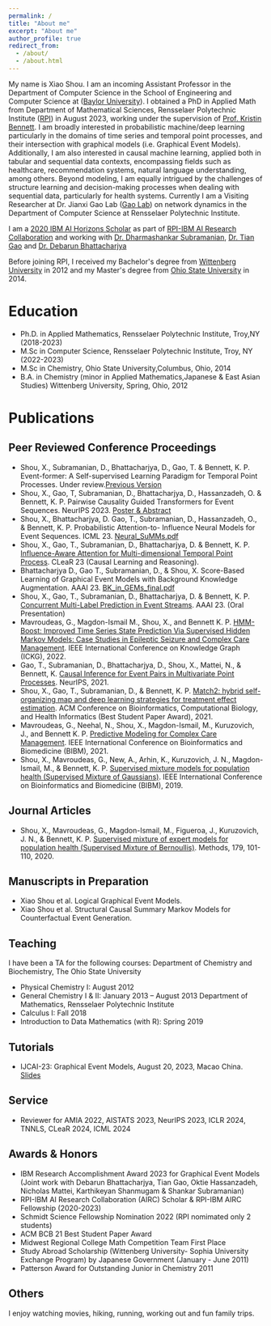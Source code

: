 ```yaml
---
permalink: /
title: "About me"
excerpt: "About me"
author_profile: true
redirect_from: 
  - /about/
  - /about.html
---
```



My name is Xiao Shou. I am an incoming Assistant Professor in the  Department of Computer Science in the School of Engineering and Computer Science at ([Baylor University](https://www.ecs.baylor.edu/research-departments/computer-science)). I obtained a PhD in Applied Math from Department of Mathematical Sciences, Rensselaer Polytechnic Institute ([RPI](https://science.rpi.edu/mathematical-sciences)) in August 2023,  working  under the supervision of [Prof. Kristin Bennett](https://homepages.rpi.edu/~bennek/). I am broadly interested in probabilistic machine/deep learning particularly in the domains of time series and temporal point processes, and their intersection with graphical models (i.e. Graphical Event Models). Additionally, I am also interested in causal machine learning, applied both in tabular and sequential data contexts, encompassing fields such as healthcare, recommendation systems, natural language understanding, among others. Beyond modeling, I am equally intrigued by the challenges of structure learning and decision-making processes when dealing with sequential data, particularly for health systems. Currently I am a Visiting Researcher at Dr. Jianxi Gao Lab ([Gao Lab](https://www.gaojianxi.com/)) on network dynamics in the Department of Computer Science at Rensselaer Polytechnic Institute. 

<!-- Service
------
* My research interests include modeling, causal inference, structural discovery and decision making for sequences.  -->

I am a [2020 IBM AI Horizons Scholar](https://airc.rpi.edu/aih-scholars) as part of [RPI-IBM AI Research Collaboration](https://airc.rpi.edu/) and working with [Dr. Dharmashankar Subramanian](https://researcher.watson.ibm.com/researcher/view.php?person=us-dharmash), [Dr. Tian Gao](https://researcher.watson.ibm.com/researcher/view.php?person=us-tgao) and [Dr. Debarun Bhattacharjya](https://researcher.watson.ibm.com/researcher/view.php?person=us-debarunb)

Before joining RPI, I received my Bachelor's degree from [Wittenberg University](https://www.wittenberg.edu/) in 2012 and my Master's degree from [Ohio State University](https://www.osu.edu/) in 2014.

Education
======

* Ph.D. in Applied Mathematics, Rensselaer Polytechnic Institute, Troy,NY (2018-2023)
* M.Sc in Computer Science, Rensselaer Polytechnic Institute, Troy, NY (2022-2023)
* M.Sc in Chemistry, Ohio State University,Columbus, Ohio, 2014
* B.A. in Chemistry (minor in Applied Mathematics,Japanese & East Asian Studies) Wittenberg University, Spring, Ohio, 2012


Publications
======

Peer Reviewed Conference Proceedings
-----
* Shou, X., Subramanian, D., Bhattacharjya, D., Gao, T. & Bennett, K. P. Event-former: A Self-supervised Learning Paradigm for Temporal Point Processes. Under review.[Previous Version](https://openreview.net/pdf?id=DbLtChzghG)
* Shou, X., Gao, T, Subramanian, D., Bhattacharjya, D., Hassanzadeh, O. & Bennett, K. P. Pairwise Causality Guided Transformers for Event Sequences. NeurIPS 2023. [Poster & Abstract](https://neurips.cc/virtual/2023/poster/72785)
* Shou, X., Bhattacharjya, D. Gao, T., Subramanian, D., Hassanzadeh, O., & Bennett, K. P. Probabilistic Attention-to-
Influence Neural Models for Event Sequences. ICML 23. [Neural_SuMMs.pdf](https://proceedings.mlr.press/v202/shou23a.html)
* Shou, X., Gao, T., Subramanian, D., Bhattacharjya, D. & Bennett, K. P. [Influence-Aware Attention for Multi-dimensional
Temporal Point Process](https://openreview.net/pdf?id=O6lke-lyluT). CLeaR 23 (Causal Learning and Reasoning).
* Bhattacharjya D., Gao T., Subramanian, D., & Shou, X. Score-Based Learning of Graphical Event Models with Background
Knowledge Augmentation. AAAI 23. [BK_in_GEMs_final.pdf](https://ojs.aaai.org/index.php/AAAI/article/view/26437)
* Shou, X., Gao, T., Subramanian, D., Bhattacharjya, D. & Bennett, K. P. [Concurrent Multi-Label Prediction in Event Streams](https://ojs.aaai.org/index.php/AAAI/article/view/26172).
AAAI 23. (Oral Presentation)
* Mavroudeas, G., Magdon-Ismail M., Shou, X., and Bennett K. P. [HMM-Boost: Improved Time Series State Prediction Via Supervised Hidden Markov Models: Case Studies in Epileptic Seizure and Complex Care Management](https://ieeexplore.ieee.org/abstract/document/10030067). IEEE International Conference on Knowledge Graph (ICKG), 2022.
* Gao, T., Subramanian, D., Bhattacharjya, D., Shou, X., Mattei, N., & Bennett, K. [Causal Inference for Event Pairs in Multivariate Point Processes](https://proceedings.neurips.cc/paper/2021/file/9078f2a8254704bd760460f027072e52-Paper.pdf). NeurIPS, 2021.
* Shou, X., Gao, T., Subramanian, D., & Bennett, K. P. [Match2: hybrid self-organizing map and deep learning strategies for treatment effect estimation](https://dl.acm.org/doi/pdf/10.1145/3459930.3469532). ACM Conference on Bioinformatics, Computational Biology, and Health Informatics (Best Student Paper Award), 2021.
* Mavroudeas, G., Neehal, N., Shou, X., Magdon-Ismail, M., Kuruzovich, J., and Bennett K. P. [Predictive Modeling for Complex Care Management](https://ieeexplore.ieee.org/abstract/document/9669714). IEEE International Conference on Bioinformatics and Biomedicine (BIBM), 2021.
* Shou, X., Mavroudeas, G., New, A., Arhin, K., Kuruzovich, J. N., Magdon-Ismail, M., & Bennett, K. P. [Supervised mixture models for population health (Supervised Mixture of Gaussians)](https://www.cs.rpi.edu/~magdon/ps/conference/CadreBIBM2019.pdf). IEEE International Conference on Bioinformatics and Biomedicine (BIBM), 2019. 

Journal Articles
-----
* Shou, X., Mavroudeas, G., Magdon-Ismail, M., Figueroa, J., Kuruzovich, J. N., & Bennett, K. P. [Supervised mixture of expert models for population health (Supervised Mixture of Bernoullis)](https://www.sciencedirect.com/science/article/abs/pii/S1046202320300438). Methods, 179, 101-110, 2020.

Manuscripts in Preparation
-----
* Xiao Shou et al. Logical Graphical Event Models.
* Xiao Shou et al. Structural Causal Summary Markov Models for Counterfactual Event Generation.

  
Teaching
------
I have been a TA for the following courses:
Department of Chemistry and Biochemistry, The Ohio State University
* Physical Chemistry I: August 2012
* General Chemistry I & II: January 2013 – August 2013
Department of Mathematics, Rensselaer Polytechnic Institute
* Calculus I: Fall 2018
* Introduction to Data Mathematics (with R): Spring 2019

Tutorials
------
* IJCAI-23: Graphical Event Models, August 20, 2023, Macao China. [Slides](https://sites.google.com/view/tiangao/tutorials)

Service
------
* Reviewer for AMIA 2022, AISTATS 2023, NeurIPS 2023, ICLR 2024, TNNLS, CLeaR 2024, ICML 2024

Awards & Honors
------
*	IBM Research Accomplishment Award 2023 for Graphical Event Models (Joint work with Debarun Bhattacharjya, Tian Gao, Oktie Hassanzadeh, Nicholas Mattei, Karthikeyan Shanmugam & Shankar Subramanian)
*	RPI-IBM AI Research Collaboration (AIRC) Scholar & RPI-IBM AIRC Fellowship (2020-2023) 
*	Schmidt Science Fellowship Nomination 2022 (RPI nomimated only 2 students) 
*	ACM BCB 21 Best Student Paper Award
*	Midwest Regional College Math Competition Team First Place 
*	Study Abroad Scholarship (Wittenberg University- Sophia University Exchange Program) by Japanese Government (January - June 2011)
*	Patterson Award for Outstanding Junior in Chemistry 2011

Others
------

I enjoy watching movies, hiking, running, working out and fun family trips.

